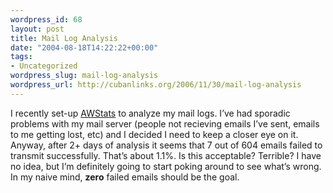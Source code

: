 ```yaml
--- 
wordpress_id: 68
layout: post
title: Mail Log Analysis
date: "2004-08-18T14:22:22+00:00"
tags: 
- Uncategorized
wordpress_slug: mail-log-analysis
wordpress_url: http://cubanlinks.org/2006/11/30/mail-log-analysis
---
```

<p>I recently set-up <a href="http://awstats.sourceforge.net/">AWStats</a> to analyze my mail logs.  I&#8217;ve had sporadic problems with my mail server (people not recieving emails I&#8217;ve sent, emails to me getting lost, etc) and I decided I need to keep a closer eye on it.  Anyway, after 2+ days of analysis it seems that 7 out of 604 emails failed to transmit successfully.  That&#8217;s about 1.1%.  Is this acceptable? Terrible?  I have no idea, but I&#8217;m definitely going to start poking around to see what&#8217;s wrong.  In my naive mind, <b>zero</b> failed emails should be the goal.</p>
